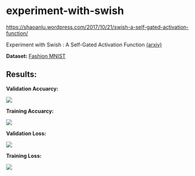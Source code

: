 # experiment-with-swish
https://shaoanlu.wordpress.com/2017/10/21/swish-a-self-gated-activation-function/

Experiment with Swish : A Self-Gated Activation Function [(arxiv)](https://arxiv.org/abs/1710.05941)

**Dataset:** [Fashion MNIST](https://github.com/zalandoresearch/fashion-mnist)


## Results:

**Validation Accuarcy:**

![](https://github.com/shaoanlu/experiment-with-swish/blob/master/swish_val_acc.png)

**Training Accuarcy:**

![](https://github.com/shaoanlu/experiment-with-swish/blob/master/swish_trn_acc.png)

**Validation Loss:**

![](https://github.com/shaoanlu/experiment-with-swish/blob/master/swish_val_loss.png)

**Training Loss:**

![](https://github.com/shaoanlu/experiment-with-swish/blob/master/swish_trn_loss.png)
